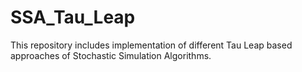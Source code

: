# SSA_Tau_Leap
This repository includes implementation of different Tau Leap based approaches of Stochastic Simulation Algorithms.
